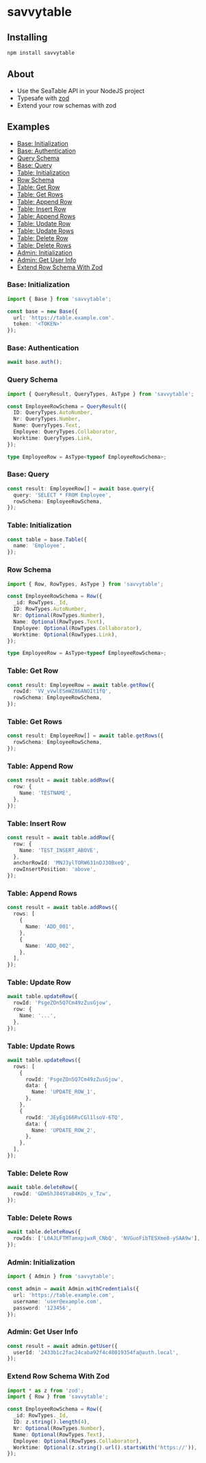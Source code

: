 # savvytable

## <a name="installing"></a> Installing

```bash
npm install savvytable
```

## <a name="about"></a> About

- Use the SeaTable API in your NodeJS project
- Typesafe with [zod](https://zod.dev)
- Extend your row schemas with zod

## <a name="examples"></a> Examples

- [Base: Initialization](#base-initialization)
- [Base: Authentication](#base-authentication)
- [Query Schema](#query-schema)
- [Base: Query](#base-query)
- [Table: Initialization](#table-initialization)
- [Row Schema](#row-schema)
- [Table: Get Row](#table-get-row)
- [Table: Get Rows](#table-get-rows)
- [Table: Append Row](#table-append-row)
- [Table: Insert Row](#table-insert-row)
- [Table: Append Rows](#table-append-rows)
- [Table: Update Row](#table-update-row)
- [Table: Update Rows](#table-update-rows)
- [Table: Delete Row](#table-delete-row)
- [Table: Delete Rows](#table-delete-rows)
- [Admin: Initialization](#admin-initialization)
- [Admin: Get User Info](#admin-get-user-info)
- [Extend Row Schema With Zod](#extend-row-schema-with-zod)

### <a name="base-initialization"></a> Base: Initialization

```ts
import { Base } from 'savvytable';

const base = new Base({
  url: 'https://table.example.com'.
  token: '<TOKEN>'
});
```

### <a name="base-authentication"></a> Base: Authentication

```ts
await base.auth();
```

### <a name="query-schema"></a> Query Schema

```ts
import { QueryResult, QueryTypes, AsType } from 'savvytable';

const EmployeeRowSchema = QueryResult({
  ID: QueryTypes.AutoNumber,
  Nr: QueryTypes.Number,
  Name: QueryTypes.Text,
  Employee: QueryTypes.Collaborator,
  Worktime: QueryTypes.Link,
});

type EmployeeRow = AsType<typeof EmployeeRowSchema>;
```

### <a name="base-query"></a> Base: Query

```ts
const result: EmployeeRow[] = await base.query({
  query: 'SELECT * FROM Employee',
  rowSchema: EmployeeRowSchema,
});
```

### <a name="table-initialization"></a> Table: Initialization

```ts
const table = base.Table({
  name: 'Employee',
});
```

### <a name="row-schema"></a> Row Schema

```ts
import { Row, RowTypes, AsType } from 'savvytable';

const EmployeeRowSchema = Row({
  _id: RowTypes._Id,
  ID: RowTypes.AutoNumber,
  Nr: Optional(RowTypes.Number),
  Name: Optional(RowTypes.Text),
  Employee: Optional(RowTypes.Collaborator),
  Worktime: Optional(RowTypes.Link),
});

type EmployeeRow = AsType<typeof EmployeeRowSchema>;
```

### <a name="table-get-row"></a> Table: Get Row

```ts
const result: EmployeeRow = await table.getRow({
  rowId: 'VV_vVwlESmWZ86ANOIt1fQ',
  rowSchema: EmployeeRowSchema,
});
```

### <a name="table-get-rows"></a> Table: Get Rows

```ts
const result: EmployeeRow[] = await table.getRows({
  rowSchema: EmployeeRowSchema,
});
```

### <a name="table-append-row"></a> Table: Append Row

```ts
const result = await table.addRow({
  row: {
    Name: 'TESTNAME',
  },
});
```

### <a name="table-insert-row"></a> Table: Insert Row

```ts
const result = await table.addRow({
  row: {
    Name: 'TEST_INSERT_ABOVE',
  },
  anchorRowId: 'MNJ3ylTORW631nDJ3OBxeQ',
  rowInsertPosition: 'above',
});
```

### <a name="table-append-rows"></a> Table: Append Rows

```ts
const result = await table.addRows({
  rows: [
    {
      Name: 'ADD_001',
    },
    {
      Name: 'ADD_002',
    },
  ],
});
```

### <a name="table-update-row"></a> Table: Update Row

```ts
await table.updateRow({
  rowId: 'PsgeZOn5Q7Cm49zZusGjow',
  row: {
    Name: '...',
  },
});
```

### <a name="table-update-rows"></a> Table: Update Rows

```ts
await table.updateRows({
  rows: [
    {
      rowId: 'PsgeZOn5Q7Cm49zZusGjow',
      data: {
        Name: 'UPDATE_ROW_1',
      },
    },
    {
      rowId: 'JEyEg166RvCGl1lsoV-6TQ',
      data: {
        Name: 'UPDATE_ROW_2',
      },
    },
  ],
});
```

### <a name="table-delete-row"></a> Table: Delete Row

```ts
await table.deleteRow({
  rowId: 'GDmShJ84SYaB4KOs_v_Tzw',
});
```

### <a name="table-delete-rows"></a> Table: Delete Rows

```ts
await table.deleteRows({
  rowIds: ['L0AJLFTMTamxpjwxR_CNbQ', 'NVGuoFibTESXme8-ySAA9w'],
});
```

### <a name="admin-initialization"></a> Admin: Initialization

```ts
import { Admin } from 'savvytable';

const admin = await Admin.withCredentials({
  url: 'https://table.example.com',
  username: 'user@example.com',
  password: '123456',
});
```

### <a name="admin-get-user-info"></a> Admin: Get User Info

```ts
const result = await admin.getUser({
  userId: '2433b1c2fac24caba92f4c48019354fa@auth.local',
});
```

### <a name="extend-row-schema-with-zod"></a> Extend Row Schema With Zod

```ts
import * as z from 'zod';
import { Row } from 'savvytable';

const EmployeeRowSchema = Row({
  _id: RowTypes._Id,
  ID: z.string().length(4),
  Nr: Optional(RowTypes.Number),
  Name: Optional(RowTypes.Text),
  Employee: Optional(RowTypes.Collaborator),
  Worktime: Optional(z.string().url().startsWith('https://')),
});
```
